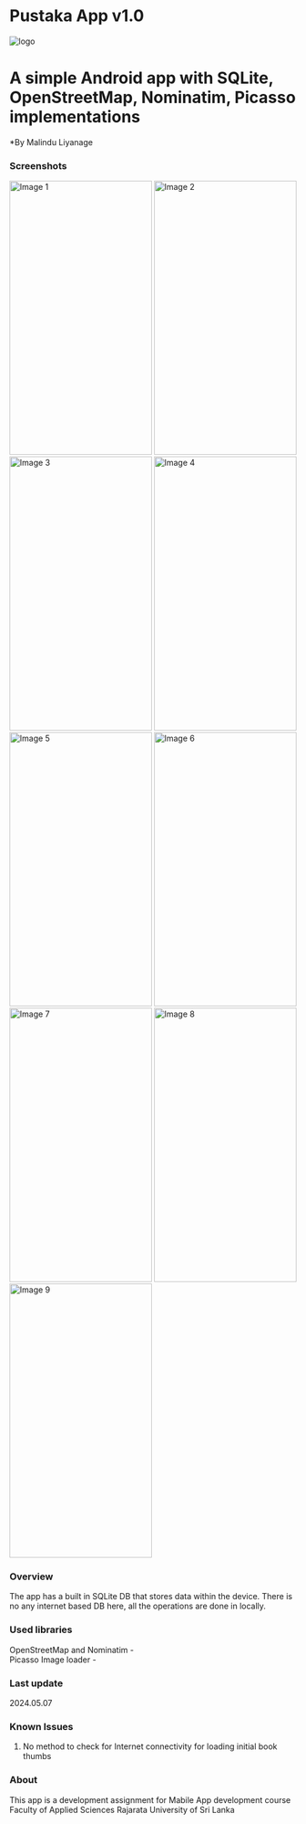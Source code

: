# Pustaka App v1.0 
<img src="https://github.com/MalinduLiyanage/Pustaka_App_v1.0/assets/136006504/792a2f50-4294-41d1-bb7a-07b00c9dfc99" alt="logo">

# A simple Android app with SQLite, OpenStreetMap, Nominatim, Picasso implementations
*By Malindu Liyanage

### Screenshots

<img src="https://github.com/MalinduLiyanage/Pustaka_App_v1.0/assets/136006504/427425f4-1af3-4c09-be6c-f5aeaffeb6ee" alt="Image 1" width="250" height="480">
<img src="https://github.com/MalinduLiyanage/Pustaka_App_v1.0/assets/136006504/d7b2d654-11a7-44cd-8aa2-30e4b3deedfc" alt="Image 2" width="250" height="480">
<img src="https://github.com/MalinduLiyanage/Pustaka_App_v1.0/assets/136006504/9c4d54e3-c7e7-4e26-882e-0ffcdef144f7" alt="Image 3" width="250" height="480">
<img src="https://github.com/MalinduLiyanage/Pustaka_App_v1.0/assets/136006504/e51c697d-677f-4659-b3e5-b62235b280d1" alt="Image 4" width="250" height="480">
<img src="https://github.com/MalinduLiyanage/Pustaka_App_v1.0/assets/136006504/da123015-9894-4cf7-8994-fa3501a3690b" alt="Image 5" width="250" height="480">
<img src="https://github.com/MalinduLiyanage/Pustaka_App_v1.0/assets/136006504/0ce82e69-8f1f-44f9-87cb-24d3e7121c0e" alt="Image 6" width="250" height="480">
<img src="https://github.com/MalinduLiyanage/Pustaka_App_v1.0/assets/136006504/f687ee2f-1f06-4f45-b68f-25fcbfcb61b2" alt="Image 7" width="250" height="480">
<img src="https://github.com/MalinduLiyanage/Pustaka_App_v1.0/assets/136006504/ae473025-e0bb-4d40-bb22-df24a000484c" alt="Image 8" width="250" height="480">
<img src="https://github.com/MalinduLiyanage/Pustaka_App_v1.0/assets/136006504/00b54ed4-d13f-495a-abe6-988a8052dc03" alt="Image 9" width="250" height="480">

### Overview
The app has a built in SQLite DB that stores data within the device. There is no any internet based DB here, all the operations are done in locally.

### Used libraries
OpenStreetMap and Nominatim - [](https://github.com/osmdroid/osmdroid)<br>
Picasso Image loader - [](https://square.github.io/picasso/)<br>

### Last update
2024.05.07

### Known Issues
1. No method to check for Internet connectivity for loading initial book thumbs

### About
This app is a development assignment for Mabile App development course
Faculty of Applied Sciences
Rajarata University of Sri Lanka
